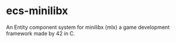 # ecs-minilibx
An Entity component system for minilibx (mlx) a game development framework made by 42 in C.
